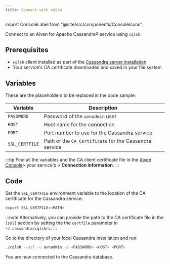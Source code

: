 ```yaml
---
title: Connect with cqlsh
---
```


import ConsoleLabel from "@site/src/components/ConsoleIcons";

Connect to an Aiven for Apache Cassandra® service using `cqlsh`.

## Prerequisites

- `cqlsh` client installed as part of the
  [Cassandra server installation](https://cassandra.apache.org/doc/latest/cassandra/getting_started/installing.html)
- Your service's CA certificate downloaded and saved in your file system

## Variables

These are the placeholders to be replaced in the code sample:

| Variable       | Description                                            |
| -------------- | ------------------------------------------------------ |
| `PASSWORD`     | Password of the `avnadmin` user                        |
| `HOST`         | Host name for the connection                           |
| `PORT`         | Port number to use for the Cassandra service           |
| `SSL_CERTFILE` | Path of the `CA Certificate` for the Cassandra service |

:::tip
Find all the variables and the CA client certificate file in
the [Aiven Console](https://console.aiven.io/)> your service's
<ConsoleLabel name="overview"/> > **Connection information**.
:::

## Code

Set the `SSL_CERTFILE` environment variable to the location of the CA
certificate for the Cassandra service:

```bash
export SSL_CERTFILE=<PATH>
```

:::note
Alternatively, you can provide the path to the CA certificate file in
the `[ssl]` section by setting the the `certfile` parameter in
`~/.cassandra/cqlshrc`.
:::

Go to the directory of your local Cassandra installation and run:

```bash
./cqlsh --ssl -u avnadmin -p <PASSWORD> <HOST> <PORT>
```

You are now connected to the Cassandra database.
